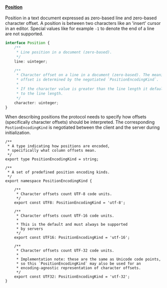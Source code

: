#### <a href="#position" name="position" class="anchor"> Position </a>

Position in a text document expressed as zero-based line and zero-based character offset. A position is between two characters like an 'insert' cursor in an editor. Special values like for example `-1` to denote the end of a line are not supported.

```typescript
interface Position {
	/**
	 * Line position in a document (zero-based).
	 */
	line: uinteger;

	/**
	 * Character offset on a line in a document (zero-based). The meaning of this
	 * offset is determined by the negotiated `PositionEncodingKind`.
	 *
	 * If the character value is greater than the line length it defaults back
	 * to the line length.
	 */
	character: uinteger;
}
```

When describing positions the protocol needs to specify how offsets (specifically character offsets) should be interpreted.
The corresponding `PostionEncodingKind` is negotiated between the client and the server during initialization.

```typscript
/**
 * A type indicating how positions are encoded,
 * specifically what column offsets mean.
 */
export type PositionEncodingKind = string;

/**
 * A set of predefined position encoding kinds.
 */
export namespace PositionEncodingKind {

	/**
	 * Character offsets count UTF-8 code units.
	 */
	export const UTF8: PositionEncodingKind = 'utf-8';

	/**
	 * Character offsets count UTF-16 code units.
	 *
	 * This is the default and must always be supported
	 * by servers
	 */
	export const UTF16: PositionEncodingKind = 'utf-16';

	/**
	 * Character offsets count UTF-32 code units. 
	 *
	 * Implementation note: these are the same as Unicode code points,
	 * so this `PositionEncodingKind` may also be used for an 
	 * encoding-agnostic representation of character offsets.
	 */
	export const UTF32: PositionEncodingKind = 'utf-32';
}
```
